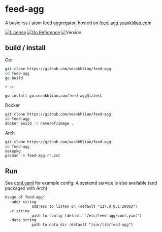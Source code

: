 # feed-agg

A basic rss / atom feed aggregator,
hosted on [feed-agg.seankhliao.com](https://feed-agg.seankhliao.com)

[![License](https://img.shields.io/github/license/seankhliao/feed-agg.svg?style=flat-square)](LICENSE)
[![Go Reference](https://pkg.go.dev/badge/go.seankhliao.com/feed-agg.svg)](https://pkg.go.dev/go.seankhliao.com/feed-agg)
![Version](https://img.shields.io/github/v/tag/seankhliao/feed-agg?sort=semver&style=flat-square)

## build / install

Go:

```sh
git clone https://github.com/seankhliao/feed-agg
cd feed-agg
go build

# or

go install go.seankhliao.com/feed-agg@latest
```

Docker

```sh
git clone https://github.com/seankhliao/feed-agg
cd feed-agg
docker build -t name/of/image .
```

Arch

```sh
git clone https://github.com/seankhliao/feed-agg
cd feed-agg
makepkg
pacman -U feed-agg.r*.zst
```

## Run

See [conf.yaml](conf.yaml) for example config.
A systemd service is also available (and packaged with Arch).

```txt
Usage of feed-agg:
  -addr string
            address to listen on (default "127.0.0.1:28003")
  -c string
            path to config (default "/etc/feed-agg/conf.yaml")
  -data string
            path to data dir (default "/var/lib/feed-agg")
```
